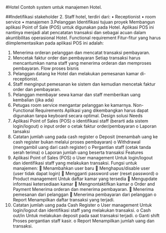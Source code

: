 #Hotel
Contoh system untuk manajemen Hotel.

##Indetifikasi stakeholder
2. Staff hotel, terdiri dari:
•	Receptionist
•	room service
•	manajemen
3.Pelanggan
Identifikasi tujuan proyek
Membangun aplikasi Point of Sale (POS) untuk digunakan pada Hotel. Aplikasi POS ini nantinya menjadi alat pencatatan transaksi dan sebagai acuan dalam akuntibilitas operasional Hotel.
Functional requirement
Fitur-fitur yang harus diimplementasikan pada aplikasi POS ini adalah:
1.	Menerima orderan pelanggan dan mencatat transaksi pembayaran.
2.	Mencetak faktur order dan pembayaran
Setiap transaksi harus mencantumkan nama staff yang menerima orderan dan memproses pembayaran.
Flow proses bisnis
1.	Pelanggan datang ke Hotel dan melakukan pemesanan kamar di-receptionist.
2.	Staff menginput pemesanan ke sistem dan kemudian mencetak faktur order dan pembayaran.
3.	Pelanggan membayar sewa kamar dan staff memberikan uang kembalian (jika ada)
4.	Petugas room service mengantar pelanggan ke kamarnya.
Non-Functional Requirements
Aplikasi yang dikembangkan harus dapat digunakan tanpa keyboard secara optimal.
Design solusi
Needs
1.	Aplikasi Point of Sales (POS)
o	identifikasi staff (berarti ada sistem login/logout)
o	input order
o	cetak faktur order/pembayaran
o	Laporan tansaksi
2.	Catatan jumlah uang pada cash register
o	Deposit (menambah uang ke cash register bukan melalui proses pembayaran)
o	Withdrawal (mengambil uang dari cash register)
o	Pergantian staff (cetak tanda serah terima)
o	Laporan jumlah uang beserta transaksi
Features
1.	Aplikasi Point of Sales (POS)
o	User management
Untuk login/logout dan identifikasi staff yang melakukan transaksi.
Fungsi untuk manajemen:
	Menambahkan user baru
	Menghapus/disable user (user tidak dapat login)
	Mengganti password user (reset password)
o	Product management
Untuk daftar kamar yang tersedia
	Mengupdate informasi ketersediaan kamar
	Mengnontaktifkan kamar
o	Order and Payment
Menerima orderan dan menerima pembayaran.
	Menerima pemesanan dari pelanggan
	Menerima pembayaran dari pelanggan
o	Report
Menampilkan daftar transaksi yang terjadi.
2.	Catatan jumlah uang pada Cash Register
o	User management
Untuk login/logout dan identifikasi staff yang melakukan transaksi.
o	Cash out/in
Untuk melakukan deposit pada saat transaksi terjadi.
o	Ganti shift
Proses pergantian staff kasir.
o	Report
Menampilkan jumlah uang dan transaksi. 


